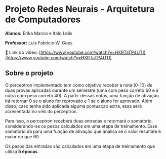 # Projeto Redes Neurais - Arquitetura de Computadores

**Alunos:** Erika Marcia e Italo Lelis

**Professor:** Luis Fabricio W. Goes

:link: Link do vídeo: [https://www.youtube.com/watch?v=HXRTaTP4UTI](https://www.youtube.com/watch?v=HXRTaTP4UTI)

## Sobre o projeto

O perceptron implementado tem como objetivo receber a nota (0-10) de duas provas aplicadas
durante um semestre (uma com peso correto 60 e a outra com peso correto 40). A partir dessas notas,
uma função de ativação irá retornar 0 se o aluno for reprovado e 1 se o aluno for aprovado.
Além disso, caso tenha sido aplicada alguma pontuacao extra, essa será
acresentada no viés do perceptron.

Para isso, o perceptron receberá duas entradas e retornará o somatório, considerando-se os pesos calculados em uma etapa de treinamento.
Esse somatório irá para uma função de ativação que analisa se o valor resultate é maior do que 60.

Os pesos das entradas são calculados em uma etapa de treinamento que utiliza **5 épocas**.
